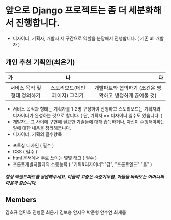 # 앞으로 Django 프로젝트는 좀 더 세분화해서 진행합니다.

* 디자이너, 기획자, 개발자 세 구간으로 역할을 분담해서 진행합니다. ( 기존 all 개발자 )

## 개인 추천 기획안(최은기)
| 가 | 나 | 다 |
|:---------|:---------:|---------:|
| <center>서비스 목적 및 형태 정의하기 | <center>스토리보드(메인페이지) 그리기 | <center>개발파트와 협의하기 (조건은 명확하고 냉정하게 끊어둘 것)|

* 서비스 목적과 형태는 기획자를 1-2명 구성하여 진행하고 스토리보드는 기획자와 디자이너가 완성하는 것으로 합니다. ( 단, 기획자 == 디자이너 일수도 있습니다. )
* 개발자는 그 사이에 구현에 필요한 기술들에 대해 습득하거나, 자신이 수행해야하는 일에 대한 내용을 정리해둡니다.
* 디자이너, 기획의 필수항목
 - 포토샵 디자인 ( 필수 )
 - CSS ( 필수 )
 - html 문서에서 주로 쓰이는 몇몇 태그 ( 필수 )
 - 프론트개발자들과의 소통능력 ( "기획&디자이너":"갑", "프론트엔드":"을" )

##### 항상 벡엔드파트를 응원해주세요. 이들의 고충은 사춘기무렵, 아들을 바라보는 어머니의 마음과 같습니다.


## Members
김호규
엄민호
진형훈
최은기
김보승
안지우
박준형
안수연
최새롬
